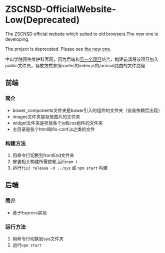 # ZSCNSD-OfficialWebsite-Low(Deprecated)
The ZSCNSD official website which suited to old browsers.The new one is developing.

The project is deprecated. Please see [the new one](https://github.com/ZSCNetSupportDept/ZSCNSD-OfficialWebsite).

中山学院网络维护科官网，因为后端和[另一个项目](https://github.com/ZSCNetSupportDept/ZSCNSD-AnnualMeeting)结合，构建前请将该项目加入public文件夹，存放方式参照routes的index.js的/annual路由的文件路径

## 前端

### 简介
* bower_components文件夹是bower引入的组件的文件夹（安装依赖后出现）
* images文件夹是存放图片的文件夹
* widget文件夹是存放各个js和css组件的文件夹
* 主目录是各个html和fis-conf.js之类的文件  

### 构建方法
1. 用命令行切换到frontEnd文件夹
2. 安装相关构建所需依赖,运行`npm i`
3. 运行`fis3 release -d ../sys` 或 `npm start` 构建

## 后端

### 简介
* 基于Express实现

### 运行方法
1. 用命令行切换到sys文件夹
2. 运行`npm start`